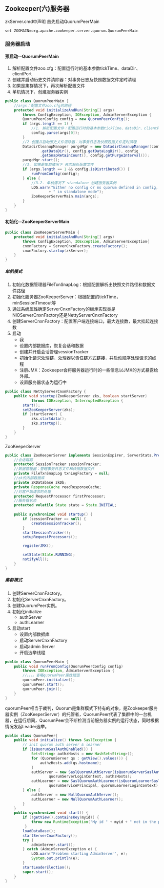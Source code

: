 ## Zookeeper(六)服务器



zkServer.cmd中声明 首先启动QuorumPeerMain

```
set ZOOMAIN=org.apache.zookeeper.server.quorum.QuorumPeerMain
```



### 服务器启动

#### 预启动--QuorumPeerMain

1. 解析配置文件zoo.cfg：配置运行时的基本参数tickTime、dataDir、clientPort
2. 创建并启动历史文件清除器：对事务日志及快照数据文件定时清理
3. 如果是集群情况下，再次解析配置文件
4. 单机情况下，创建服务器实例

```java
public class QuorumPeerMain {
    //args：配置文件zoo.cfg的路径
    protected void initializeAndRun(String[] args)
        throws ConfigException, IOException, AdminServerException {
        QuorumPeerConfig config = new QuorumPeerConfig();
        if (args.length == 1) {
            //1. 解析配置文件：配置运行时的基本参数tickTime、dataDir、clientPort
            config.parse(args[0]);
        }
        //2.创建并启动历史文件清除器：对事务日志及快照数据文件定时清理
        DatadirCleanupManager purgeMgr = new DatadirCleanupManager(config
                .getDataDir(), config.getDataLogDir(), config
                .getSnapRetainCount(), config.getPurgeInterval());
        purgeMgr.start();
		//3. 如果是集群情况下 再次解析配置文件
        if (args.length == 1 && config.isDistributed()) {
            runFromConfig(config);
        } else {
            //3.2. 单机情况下 standalone 创建服务器实例
            LOG.warn("Either no config or no quorum defined in config, running "
                    + " in standalone mode");
            ZooKeeperServerMain.main(args);
        }
    }
}
```



#### 初始化--ZooKeeperServerMain

```java
public class ZooKeeperServerMain {
    protected void initializeAndRun(String[] args)
        throws ConfigException, IOException, AdminServerException{
        cnxnFactory = ServerCnxnFactory.createFactory();
        cnxnFactory.startup(zkServer);
    }
}
```



##### 单机模式

1. 初始化数据管理器FileTxnSnapLog：根据配置解析出快照文件路径和数据文件路径
2. 初始化服务器ZooKeeperServer：根据配置的tickTime，minSessionTimeout等
3. 通过系统属性确定ServerCnxnFactory的继承实现类是NIOServerCnxnFactory还是NettyServerCnxnFactory
4. 创建ServerCnxnFactory：配置客户端连接端口，最大连接数，最大挂起连接数
5. 启动
   - 我
   - 设置内部数据库，恢复会话和数据
   - 创建并开启会话管理sessionTracker
   - 初始化请求处理链，处理器以责任链方式链接，并启动顺序处理请求的线程
   - 注册JMX：Zookeeper会将服务器运行时的一些信息以JMX的方式暴露给外部。
   - 设置服务器状态为运行中

```java
public class NettyServerCnxnFactory {
    public void startup(ZooKeeperServer zks, boolean startServer)
            throws IOException, InterruptedException {
        start();
        setZooKeeperServer(zks);
        if (startServer) {
            zks.startdata();
            zks.startup();
        }
    }
}
```



ZooKeeperServer

```java
public class ZooKeeperServer implements SessionExpirer, ServerStats.Provider {
	//会话跟踪
    protected SessionTracker sessionTracker;
    //数据管理器：管理事务日志文件和快照数据文件
    private FileTxnSnapLog txnLogFactory = null;
    //zk的内部数据库
    private ZKDatabase zkDb;
    private ResponseCache readResponseCache;
    //对客户端请求的处理
    protected RequestProcessor firstProcessor;
    //服务器状态
    protected volatile State state = State.INITIAL;
    
    public synchronized void startup() {
        if (sessionTracker == null) {
            createSessionTracker();
        }
        startSessionTracker();
        setupRequestProcessors();

        registerJMX();

        setState(State.RUNNING);
        notifyAll();
    }
}
```



##### 集群模式

1. 创建ServerCnxnFactory。
  2. 初始化ServerCnxnFactory。
  3. 创建QuorumPeer实例。
  4. 初始化initialize
     - authServer
     - authLearner
5. 启动start
   - 设置内部数据库
   - 启动ServerCnxnFactory
   - 启动admin Server
   - 开启选举线程

```java
public class QuorumPeerMain {
    public void runFromConfig(QuorumPeerConfig config)
        throws IOException, AdminServerException {
        //。。。。省略quorumPeer属性赋值
        quorumPeer.initialize();
        quorumPeer.start();
        quorumPeer.join();
    }
}
```

quorumPeer相当于裁判，Quorum是集群模式下特有的对象，是Zookeeper服务器实例（ZooKeeperServer）的托管者，QuorumPeer代表了集群中的一台机器，在运行期间，QuorumPeer会不断检测当前服务器实例的运行状态，同时根据情况发起Leader选举。

```java
public class QuorumPeer{
    public void initialize() throws SaslException {
        // init quorum auth server & learner
        if (isQuorumSaslAuthEnabled()) {
            Set<String> authzHosts = new HashSet<String>();
            for (QuorumServer qs : getView().values()) {
                authzHosts.add(qs.hostname);
            }
            authServer = new SaslQuorumAuthServer(isQuorumServerSaslAuthRequired(),
                    quorumServerLoginContext, authzHosts);
            authLearner = new SaslQuorumAuthLearner(isQuorumLearnerSaslAuthRequired(),
                    quorumServicePrincipal, quorumLearnerLoginContext);
        } else {
            authServer = new NullQuorumAuthServer();
            authLearner = new NullQuorumAuthLearner();
        }
    }
    public synchronized void start() {
        if (!getView().containsKey(myid)) {
            throw new RuntimeException("My id " + myid + " not in the peer list");
         }
        loadDataBase();
        startServerCnxnFactory();
        try {
            adminServer.start();
        } catch (AdminServerException e) {
            LOG.warn("Problem starting AdminServer", e);
            System.out.println(e);
        }
        startLeaderElection();
        super.start();
    }
}
```
